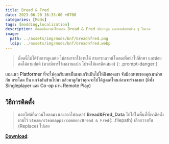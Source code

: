 ```yaml
---
title: Bread & Fred
date: 2023-06-20 16:33:00 +0700
categories: [Mods]
tags: [modding,localization]
description: ม็อดแปลภาษาไทยเกม Bread & Fred ทั้งบทพูด และคำอธิบายต่าง ๆ ในเกม
image:
  path: ../assets/img/mods/bnf/breadnfred.png
  lqip: ../assets/img/mods/bnf/breadnfred.webp
---
```


> ม็อดนี้ไม่ได้รับการดูแลต่อ ไม่สามารถใช้งานได้ สามารถดาวน์โหลดเพื่อนำไปศึกษา และต่อยอดได้ตามปกติ (หากมีการใช้ผลงานแปล โปรดให้เครดิตเสมอ)
{: .prompt-danger }


เกมแนว Platformer ที่จะให้คุณรับบทเป็นเพนกวินปีนไปให้ถึงยอดเขา จับมือสหายของคุณมาช่วยกัน กระโดด ปีน แกว่งกันข้ามไปมา แล้วมาดูกันว่าคุณจะไปได้สูงแค่ไหนก่อนจะร่วงลงมา (มีทั้ง Singleplayer และ Co-op ผ่าน Remote Play)


## วิธีการติดตั้ง
> แตกไฟล์ที่ดาวน์โหลดมา และลากโฟลเดอร์
**Bread&Fred_Data** ไปใส่ในพื้นที่ที่เราติดตั้งเกมไว้ `Steam/steamapps/common/Bread & Fred`{: .filepath}
เลือกวางทับ (Replace) ไปเลย

[**Download**](https://www.nexusmods.com/breadandfred/mods/1):

